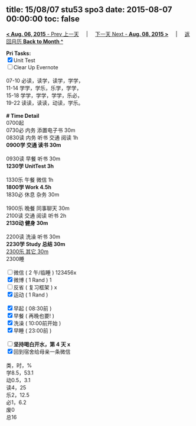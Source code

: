 title: 15/08/07 stu53 spo3
date: 2015-08-07 00:00:00
toc: false
---
[**< Aug. 06, 2015** - Prev 上一天](/lifelogs/2015/08/d06.html) &nbsp; &nbsp; | &nbsp; &nbsp; [下一天 Next - **Aug. 08, 2015 >**](/lifelogs/2015/08/d08.html) &nbsp; &nbsp; |  &nbsp; &nbsp; [返回月历 **Back to Month ^**](/lifelogs/2015/08/index.html)
<br/><div><strong>Pri Tasks:</strong></div><div><input checked="true" type="checkbox"/>Unit Test</div><div><input type="checkbox"/>Clear Up Evernote</div><div><br/></div><div><div>07-10 必读，读学，读学，学学，</div><div>11-14 学学，学乐，乐学，学学，</div></div><div>15-18 学学，学学，学学，乐必，</div><div>19-22 读读，读读，动读，学乐。</div><div><br/></div><div><b># Time Detail</b></div><div>0700起</div><div>0730必 内务 添置电子书 30m</div><div>0830读 内务 听书 交通 阅读 1h</div><div><b>0900学 交通 读书 30m</b></div><div><b><br/></b></div><div>0930读 早餐 听书 30m</div><div><strong>1230学 UnitTest 3h</strong></div><div><br clear="none"/></div><div>1330乐 午餐 微信 1h</div><div><strong>1800学 Work </strong><strong>4.5h</strong></div><div>1830必 休息 杂务 30m</div><div><br/></div><div>1900乐 晚餐 同事聊天 30m</div><div>2100读 交通 阅读 听书 2h</div><div><b>2130动 健身 30m</b></div><div><br/></div><div>2200读 洗澡 听书 30m</div><div><b>2230学 Study 总结 30m</b></div><div><u>2300乐 其它 30m</u></div><div>2300睡</div><div><br/></div><div><input type="checkbox"/>微信 ( 2 午/临睡 ) 123456x</div><div><input checked="true" type="checkbox"/>微博 ( 1 Rand ) 1</div><div><input type="checkbox"/>反省 ( 复习框架 ) x</div><div><input checked="true" type="checkbox"/>运动 ( 1 Rand ) </div><div><br/></div><div><input checked="true" type="checkbox"/>早起 ( 08:30前 ) </div><div><input checked="true" type="checkbox"/>早餐 ( 再晚也要! ) </div><div><input checked="true" type="checkbox"/>洗澡 ( 10:00前开始 ) <br/></div><div><input checked="true" type="checkbox"/>早睡 ( 23:00前 ) </div><div><b><br/></b></div><div><b><input type="checkbox"/>坚持喝白开水，第 4 天 x</b></div><div><b><input checked="true" type="checkbox"/></b>回到宿舍给母亲一条微信</div><div><br clear="none"/></div><div>类，时，%<br clear="none"/>学8.5，53.1<br clear="none"/>动0.5，3.1<br clear="none"/>读4，25<br clear="none"/>乐2，12.5<br clear="none"/>必1，6.2<br clear="none"/>废0<br clear="none"/>总16</div>